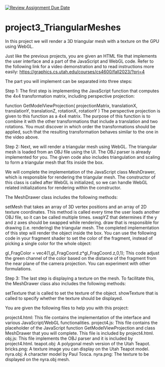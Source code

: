 [![Review Assignment Due Date](https://classroom.github.com/assets/deadline-readme-button-24ddc0f5d75046c5622901739e7c5dd533143b0c8e959d652212380cedb1ea36.svg)](https://classroom.github.com/a/Fes5ZGor)
# project3_TriangularMeshes
In this project we will render a 3D triangular mesh with a texture on the GPU using WebGL.

Just like the previous projects, you are given an HTML file that implements the user interface and a part of the JavaScript and WebGL code.
Refer to the following link for a video demonstration and to read instructions more easily: https://graphics.cs.utah.edu/courses/cs4600/fall2023/?prj=4

The part you will implement can be separated into three steps:

Step 1:
The first step is implementing the JavaScript function that computes the 4x4 transformation matrix, including perspective projection:

function GetModelViewProjection( projectionMatrix, translationX, translationY, translationZ, rotationX, rotationY )
The perspective projection is given to this function as a 4x4 matrix. The purpose of this function is to combine it with the other transformations that include a translation and two rotations. You must discover in which order the transformations should be applied, such that the resulting transformation behaves similar to the one in the video above.


Step 2:
Next, we will render a triangular mesh using WebGL. The triangular mesh is loaded from an OBJ file using the UI. The OBJ parser is already implemented for you. The given code also includes triangulation and scaling to form a triangular mesh that fits inside the box.

We will complete the implementation of the JavaScript class MeshDrawer, which is responsible for rendering the triangular mesh. The constructor of this class is called after WebGL is initialized, so we can handle WebGL related initializations for rendering within the constructor.

The MeshDrawer class includes the following methods:

setMesh that takes an array of 3D vertex positions and an array of 2D texture coordinates. This method is called every time the user loads another OBJ file, so it can be called multiple times.
swapYZ that determines if the y and z axes should be swapped while rendering.
draw that is responsible for drawing (i.e. rendering) the triangular mesh.
The completed implementation of this step will render the object inside the box. You can use the following code in your fragment shader to set the color of the fragment, instead of picking a single color for the whole object:

gl_FragColor = vec4(1,gl_FragCoord.z*gl_FragCoord.z,0,1);
This code adjust the green channel of the color based on the distance of the fragment from the near plane of the camera projection. You can experiment with other formulations.


Step 3:
The last step is displaying a texture on the mesh. To facilitate this, the MeshDrawer class also includes the following methods:

setTexture that is called to set the texture of the object.
showTexture that is called to specify whether the texture should be displayed.

You are given the following files to help you with this project:

project4.html: This file contains the implementation of the interface and various JavaScript/WebGL functionalities.
project4.js: This file contains the placeholder of the JavaScript function GetModelViewProjection and class MeshDrawer that you will complete. This file is included by project4.html.
obj.js: This file implements the OBJ parser and it is included by project4.html.
teapot.obj: A polygonal mesh version of the Utah Teapot.
bricks.png: A texture image you can display on the Utah Teapot model.
nyra.obj: A character model by Paul Tosca.
nyra.png: The texture to be displayed on the nyra.obj mesh.
